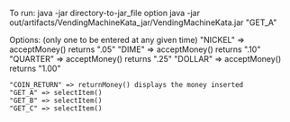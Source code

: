 To run: java -jar directory-to-jar_file option
java -jar out/artifacts/VendingMachineKata_jar/VendingMachineKata.jar "GET_A"



Options: (only one to be entered at any given time)
    "NICKEL" => acceptMoney() returns ".05"
    "DIME" => acceptMoney() returns ".10"
    "QUARTER" => acceptMoney() returns ".25"
    "DOLLAR" => acceptMoney() returns "1.00"

    "COIN_RETURN" => returnMoney() displays the money inserted
    "GET_A" => selectItem()
    "GET_B" => selectItem()
    "GET_C" => selectItem()
